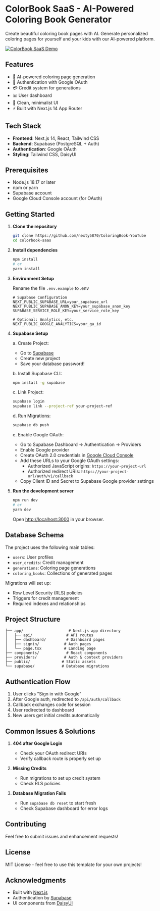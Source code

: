 # ColorBook SaaS - AI-Powered Coloring Book Generator

Create beautiful coloring book pages with AI. Generate personalized coloring pages for yourself and your kids with our AI-powered platform.

[![ColorBook SaaS Demo](https://img.youtube.com/vi/ovKlVaGnieE/0.jpg)](https://www.youtube.com/watch?v=ovKlVaGnieE)

## Features

- 🎨 AI-powered coloring page generation
- 🔐 Authentication with Google OAuth
- 💳 Credit system for generations
- 📊 User dashboard
- 🎯 Clean, minimalist UI
- ⚡ Built with Next.js 14 App Router

## Tech Stack

- **Frontend**: Next.js 14, React, Tailwind CSS
- **Backend**: Supabase (PostgreSQL + Auth)
- **Authentication**: Google OAuth
- **Styling**: Tailwind CSS, DaisyUI

## Prerequisites

- Node.js 18.17 or later
- npm or yarn
- Supabase account
- Google Cloud Console account (for OAuth)

## Getting Started

1. **Clone the repository**
   ```bash
   git clone https://github.com/nexty5870/ColoringBook-YouTube
   cd colorbook-saas
   ```

2. **Install dependencies**
   ```bash
   npm install
   # or
   yarn install
   ```

3. **Environment Setup**
   
   Rename the file `.env.example` to .env
   ```env
   # Supabase Configuration
   NEXT_PUBLIC_SUPABASE_URL=your_supabase_url
   NEXT_PUBLIC_SUPABASE_ANON_KEY=your_supabase_anon_key
   SUPABASE_SERVICE_ROLE_KEY=your_service_role_key

   # Optional: Analytics, etc.
   NEXT_PUBLIC_GOOGLE_ANALYTICS=your_ga_id
   ```

4. **Supabase Setup**

   a. Create Project:
   - Go to [Supabase](https://supabase.com)
   - Create new project
   - Save your database password!

   b. Install Supabase CLI:
   ```bash
   npm install -g supabase
   ```

   c. Link Project:
   ```bash
   supabase login
   supabase link --project-ref your-project-ref
   ```

   d. Run Migrations:
   ```bash
   supabase db push
   ```

   e. Enable Google OAuth:
   - Go to Supabase Dashboard -> Authentication -> Providers
   - Enable Google provider
   - Create OAuth 2.0 credentials in [Google Cloud Console](https://console.cloud.google.com)
   - Add these URLs to your Google OAuth settings:
     * Authorized JavaScript origins: `https://your-project-url`
     * Authorized redirect URIs: `https://your-project-url/auth/v1/callback`
   - Copy Client ID and Secret to Supabase Google provider settings

5. **Run the development server**
   ```bash
   npm run dev
   # or
   yarn dev
   ```

   Open [http://localhost:3000](http://localhost:3000) in your browser.

## Database Schema

The project uses the following main tables:
- `users`: User profiles
- `user_credits`: Credit management
- `generations`: Coloring page generations
- `coloring_books`: Collections of generated pages

Migrations will set up:
- Row Level Security (RLS) policies
- Triggers for credit management
- Required indexes and relationships

## Project Structure

```
├── app/                    # Next.js app directory
│   ├── api/               # API routes
│   ├── dashboard/         # Dashboard pages
│   ├── signin/           # Auth pages
│   └── page.tsx          # Landing page
├── components/            # React components
├── providers/            # Auth & context providers
├── public/              # Static assets
└── supabase/            # Database migrations
```

## Authentication Flow

1. User clicks "Sign in with Google"
2. After Google auth, redirected to `/api/auth/callback`
3. Callback exchanges code for session
4. User redirected to dashboard
5. New users get initial credits automatically

## Common Issues & Solutions

1. **404 after Google Login**
   - Check your OAuth redirect URIs
   - Verify callback route is properly set up

2. **Missing Credits**
   - Run migrations to set up credit system
   - Check RLS policies

3. **Database Migration Fails**
   - Run `supabase db reset` to start fresh
   - Check Supabase dashboard for error logs

## Contributing

Feel free to submit issues and enhancement requests!

## License

MIT License - feel free to use this template for your own projects!

## Acknowledgments

- Built with [Next.js](https://nextjs.org/)
- Authentication by [Supabase](https://supabase.com)
- UI components from [DaisyUI](https://daisyui.com/)
